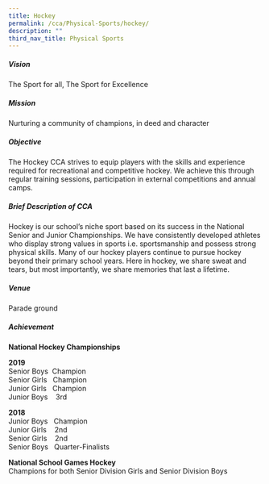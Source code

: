 ```yaml
---
title: Hockey
permalink: /cca/Physical-Sports/hockey/
description: ""
third_nav_title: Physical Sports
---
```

##### Vision

The Sport for all, The Sport for Excellence  
  

##### Mission

Nurturing a community of champions, in deed and character

  

##### Objective

The Hockey CCA strives to equip players with the skills and experience required for recreational and competitive hockey. We achieve this through regular training sessions, participation in external competitions and annual camps.

  

##### Brief Description of CCA

Hockey is our school’s niche sport based on its success in the National Senior and Junior Championships. We have consistently developed athletes who display strong values in sports i.e. sportsmanship and possess strong physical skills. Many of our hockey players continue to pursue hockey beyond their primary school years. Here in hockey, we share sweat and tears, but most importantly, we share memories that last a lifetime.

  

##### Venue

Parade ground

  

##### Achievement

**National Hockey Championships**

**2019**    
Senior Boys  Champion   
Senior Girls   Champion   
Junior Girls   Champion   
Junior Boys    3rd

  

**2018**    
Junior Boys   Champion   
Junior Girls    2nd   
Senior Girls    2nd   
Senior Boys   Quarter-Finalists

**National School Games Hockey**   
Champions for both Senior Division Girls and Senior Division Boys